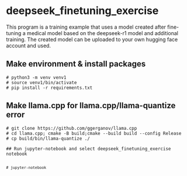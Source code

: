 # deepseek_finetuning_exercise

This program is a training example that uses a model created after fine-tuning a medical model based on the deepseek-r1 model and additional training. The created model can be uploaded to your own hugging face account and used.

## Make environment & install packages

<pre><code># python3 -m venv venv1
# source venv1/bin/activate
# pip install -r requirements.txt
</code></pre>


## Make llama.cpp for llama.cpp/llama-quantize error

<pre><code># git clone https://github.com/ggerganov/llama.cpp
# cd llama.cpp; cmake -B build;cmake --build build --config Release
# cp build/bin/llama-quantize ./

## Run jupyter-notebook and select deepseek_finetuning_exercise notebook

<pre><code># jupyter-notebook
</code></pre>
